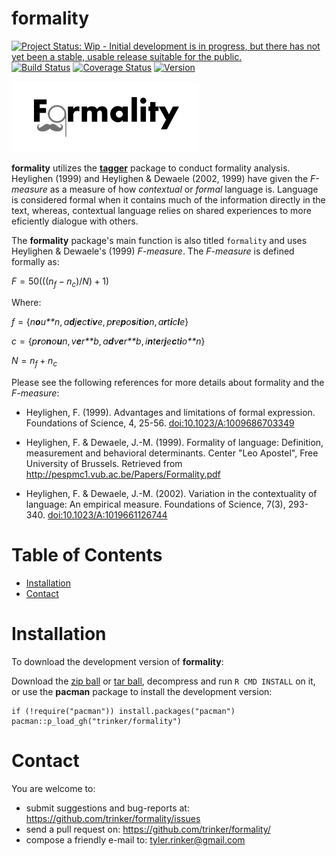formality
============


[![Project Status: Wip - Initial development is in progress, but there
has not yet been a stable, usable release suitable for the
public.](http://www.repostatus.org/badges/0.1.0/wip.svg)](http://www.repostatus.org/#wip)
[![Build
Status](https://travis-ci.org/trinker/formality.svg?branch=master)](https://travis-ci.org/trinker/formality)
[![Coverage
Status](https://coveralls.io/repos/trinker/formality/badge.svg?branch=master)](https://coveralls.io/r/trinker/formality?branch=master)
<a href="https://img.shields.io/badge/Version-0.0.1-orange.svg"><img src="https://img.shields.io/badge/Version-0.0.1-orange.svg" alt="Version"/></a>
</p>
<img src="inst/formality_logo/r_formality.png" width="300" alt="tagger Logo">

**formality** utilizes the
[**tagger**](https://github.com/trinker/tagger) package to conduct
formality analysis. Heylighen (1999) and Heylighen & Dewaele (2002,
1999) have given the *F-measure* as a measure of how *contextual* or
*formal* language is. Language is considered formal when it contains
much of the information directly in the text, whereas, contextual
language relies on shared experiences to more eficiently dialogue with
others.

The **formality** package's main function is also titled `formality` and
uses Heylighen & Dewaele's (1999) *F-measure*. The *F-measure* is
defined formally as:

*F* = 50(((*n*<sub>*f*</sub> − *n*<sub>*c*</sub>)/*N*) + 1)

Where:

*f* = {*n**o**u**n*, *a**d**j**e**c**t**i**v**e*, *p**r**e**p**o**s**i**t**i**o**n*, *a**r**t**i**c**l**e*}
  
*c* = {*p**r**o**n**o**u**n*, *v**e**r**b*, *a**d**v**e**r**b*, *i**n**t**e**r**j**e**c**t**i**o**n*}
  
*N* = *n*<sub>*f*</sub> + *n*<sub>*c*</sub>

Please see the following references for more details about formality and
the *F-measure*:

-   Heylighen, F. (1999). Advantages and limitations of formal
    expression. Foundations of Science, 4, 25-56.
    <a href="http://link.springer.com/article/10.1023%2FA%3A1009686703349">doi:10.1023/A:1009686703349</a>

-   Heylighen, F. & Dewaele, J.-M. (1999). Formality of language:
    Definition, measurement and behavioral determinants. Center "Leo
    Apostel", Free University of Brussels. Retrieved from
    [<http://pespmc1.vub.ac.be/Papers/Formality.pdf>](http://pespmc1.vub.ac.be/Papers/Formality.pdf)
-   Heylighen, F. & Dewaele, J.-M. (2002). Variation in the
    contextuality of language: An empirical measure. Foundations of
    Science, 7(3), 293-340.
    <a href="http://link.springer.com/article/10.1023%2FA%3A1019661126744">doi:10.1023/A:1019661126744</a>


Table of Contents
============

-   [Installation](#installation)
-   [Contact](#contact)

Installation
============


To download the development version of **formality**:

Download the [zip
ball](https://github.com/trinker/formality/zipball/master) or [tar
ball](https://github.com/trinker/formality/tarball/master), decompress
and run `R CMD INSTALL` on it, or use the **pacman** package to install
the development version:

    if (!require("pacman")) install.packages("pacman")
    pacman::p_load_gh("trinker/formality")

Contact
=======

You are welcome to: 
* submit suggestions and bug-reports at: <https://github.com/trinker/formality/issues> 
* send a pull request on: <https://github.com/trinker/formality/> 
* compose a friendly e-mail to: <tyler.rinker@gmail.com>

